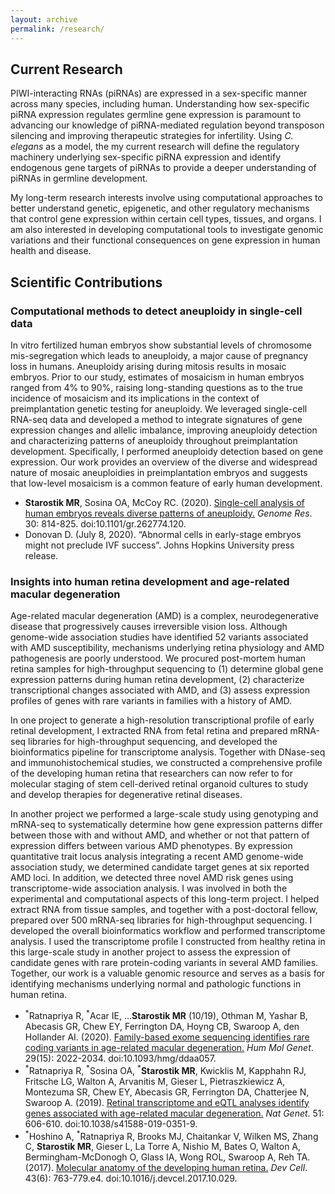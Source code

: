```yaml
---
layout: archive
permalink: /research/
---
```

## <b>Current Research</b>
<p>PIWI-interacting RNAs (piRNAs) are expressed in a sex-specific manner across many species, including human. Understanding how sex-specific piRNA expression regulates germline gene expression is paramount to advancing our knowledge of piRNA-mediated regulation beyond transposon silencing and improving therapeutic strategies for infertility. Using <i>C. elegans</i> as a model, the my current research will define the regulatory machinery underlying sex-specific piRNA expression and identify endogenous gene targets of piRNAs to provide a deeper understanding of piRNAs in germline development.</p>

<p>My long-term research interests involve using computational approaches to better understand genetic, epigenetic, and other regulatory mechanisms that control gene expression within certain cell types, tissues, and organs. I am also interested in developing computational tools to investigate genomic variations and their functional consequences on gene expression in human health and disease.</p>


## <b>Scientific Contributions</b>

### Computational methods to detect aneuploidy in single-cell data
<p>In vitro fertilized human embryos show substantial levels of chromosome mis-segregation which leads to aneuploidy, a major cause of pregnancy loss in humans. Aneuploidy arising during mitosis results in mosaic embryos. Prior to our study, estimates of mosaicism in human embryos ranged from 4% to 90%, raising long-standing questions as to the true incidence of mosaicism and its implications in the context of preimplantation genetic testing for aneuploidy. We leveraged single-cell RNA-seq data and developed a method to integrate signatures of gene expression changes and allelic imbalance, improving aneuploidy detection and characterizing patterns of aneuploidy throughout preimplantation development. Specifically, I performed aneuploidy detection based on gene expression. Our work provides an overview of the diverse and widespread nature of mosaic aneuploidies in preimplantation embryos and suggests that low-level mosaicism is a common feature of early human development.</p>
<ul>
  <li><b>Starostik MR</b>, Sosina OA, McCoy RC. (2020). <a href = "https://doi.org/10.1101/gr.262774.120"> Single-cell analysis of human embryos reveals diverse patterns of aneuploidy.</a> <i>Genome Res</i>. 30: 814-825. doi:10.1101/gr.262774.120.</li>
  <li>Donovan D. (July 8, 2020). “Abnormal cells in early-stage embryos might not preclude IVF success”. Johns Hopkins University press release.</li>
</ul>

### Insights into human retina development and age-related macular degeneration
<p>Age-related macular degeneration (AMD) is a complex, neurodegenerative disease that progressively causes irreversible vision loss. Although genome-wide association studies have identified 52 variants associated with AMD susceptibility, mechanisms underlying retina physiology and AMD pathogenesis are poorly understood. We procured post-mortem human retina samples for high-throughput sequencing to (1) determine global gene expression patterns during human retina development, (2) characterize transcriptional changes associated with AMD, and (3) assess expression profiles of genes with rare variants in families with a history of AMD.</p>

<p>In one project to generate a high-resolution transcriptional profile of early retinal development, I extracted RNA from fetal retina and prepared mRNA-seq libraries for high-throughput sequencing, and developed the bioinformatics pipeline for transcriptome analysis. Together with DNase-seq and immunohistochemical studies, we constructed a comprehensive profile of the developing human retina that researchers can now refer to for molecular staging of stem cell-derived retinal organoid cultures to study and develop therapies for degenerative retinal diseases.</p>

<p>In another project we performed a large-scale study using genotyping and mRNA-seq to systematically determine how gene expression patterns differ between those with and without AMD, and whether or not that pattern of expression differs between various AMD phenotypes. By expression quantitative trait locus analysis integrating a recent AMD genome-wide association study, we determined candidate target genes at six reported AMD loci. In addition, we detected three novel AMD risk genes using transcriptome-wide association analysis. I was involved in both the experimental and computational aspects of this long-term project. I helped extract RNA from tissue samples, and together with a post-doctoral fellow, prepared over 500 mRNA-seq libraries for high-throughput sequencing. I developed the overall bioinformatics workflow and performed transcriptome analysis. I used the transcriptome profile I constructed from healthy retina in this large-scale study in another project to assess the expression of candidate genes with rare protein-coding variants in several AMD families. Together, our work is a valuable genomic resource and serves as a basis for identifying mechanisms underlying normal and pathologic functions in human retina.</p>
<ul>
  <li><sup>*</sup>Ratnapriya R, <sup>*</sup>Acar IE, …<b>Starostik MR</b> (10/19), Othman M, Yashar B, Abecasis GR, Chew EY, Ferrington DA, Hoyng CB, Swaroop A, den Hollander AI. (2020). <a href = "https://doi.org/10.1093/hmg/ddaa057"> Family-based exome sequencing identifies rare coding variants in age-related macular degeneration.</a> <i>Hum Mol Genet</i>. 29(15): 2022-2034. doi:10.1093/hmg/ddaa057.</li>
  <li><sup>*</sup>Ratnapriya R, <sup>*</sup>Sosina OA, <sup>*</sup><b>Starostik MR</b>, Kwicklis M, Kapphahn RJ, Fritsche LG, Walton A, Arvanitis M, Gieser L, Pietraszkiewicz A, Montezuma SR, Chew EY, Abecasis GR, Ferrington DA, Chatterjee N, Swaroop A. (2019). <a href = "https://doi.org/10.1038/s41588-019-0351-9"> Retinal transcriptome and eQTL analyses identify genes associated with age-related macular degeneration.</a> <i>Nat Genet</i>. 51: 606-610. doi:10.1038/s41588-019-0351-9.</li>
  <li><sup>*</sup>Hoshino A, <sup>*</sup>Ratnapriya R, Brooks MJ, Chaitankar V, Wilken MS, Zhang C, <b>Starostik MR</b>, Gieser L, La Torre A, Nishio M, Bates O, Walton A, Bermingham-McDonogh O, Glass IA, Wong ROL, Swaroop A, Reh TA. (2017). <a href = "https://doi.org/10.1016/j.devcel.2017.10.029"> Molecular anatomy of the developing human retina.</a> <i>Dev Cell</i>. 43(6): 763-779.e4. doi:10.1016/j.devcel.2017.10.029.</li>
</ul>
